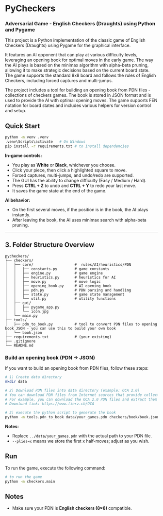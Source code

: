 # PyCheckers

### Adversarial Game - English Checkers (Draughts) using Python and Pygame

This project is a Python implementation of the classic game of English Checkers (Draughts) using Pygame for the
graphical interface.

It features an AI opponent that can play at various difficulty levels, leveraging an opening book for optimal moves in
the early game.
The way the AI plays is based on the minimax algorithm with alpha-beta pruning, allowing it to make strategic decisions
based on the current board state.
The game supports the standard 8x8 board and follows the rules of English Checkers, including forced captures and
multi-jumps.

The project includes a tool for building an opening book from PDN files - collections of checkers games.
The book is stored in JSON format and is used to provide the AI with optimal opening moves.
The game supports FEN notation for board states and includes various helpers for version control and setup.

## Quick Start

```bash
python -m venv .venv
.venv\Scripts\activate   # On Windows 
pip install -r requirements.txt # to install dependencies
```

**In-game controls:**

- You play as **White** or **Black**, whichever you choose.
- Click your piece, then click a highlighted square to move.
- Forced captures, multi-jumps, and undo/redo are supported.
- The GUI has the ability to change difficulty (Easy / Medium / Hard).
- Press **CTRL + Z** to undo and **CTRL + Y** to redo your last move.
- It saves the game state at the end of the game.

**AI behavior:**

- On the first several moves, if the position is in the book, the AI plays instantly.
- After leaving the book, the AI uses minimax search with alpha-beta pruning.

---

## 3. Folder Structure Overview

```
pycheckers/
├── checkers/
│   ├── core/                   #  rules/AI/heuristics/PDN
│   │   ├── constants.py        # game constants
│   │   ├── engine.py           # game engine
│   │   ├── heuristics.py       # heuristics for AI
│   │   ├── move.py             # move logic
│   │   ├── opening_book.py     # AI opening book
│   │   ├── pdn.py              # PDN parsing and handling
│   │   ├── state.py            # game state management
│   │   └── util.py             # utility functions
│   ├── gui/                    
│   │   ├── pygame_app.py
│   │   └── icon.jpg
│   └── main.py
├── tools/
│   ├── pdn_to_book.py          # tool to convert PDN files to opening book JSON - you can use this to build your own book
│   └── book.json
├── requirements.txt            # (your existing)
├── .gitignore
└── README.md

```

### Build an opening book (PDN → JSON)

If you want to build an opening book from PDN files, follow these steps:

```bash
# 1) Create data directory
mkdir data

# 2) Download PDN files into data directory (example: OCA 2.0)
# You can download PDN files from Internet sources that provide collections of checkers games.
# For example, you can download the OCA 2.0 PDN files and extract them into the `data` directory.
# Download link: https://www.fierz.ch/OCA

# 3) execute the python script to generate the book
python -m tools.pdn_to_book data/your_games.pdn checkers/book/book.json --plies 8
```

**Notes:**

- Replace `../data/your_games.pdn` with the actual path to your PDN file.
- `--plies=x` means we store the first x half-moves; adjust as you wish.

## Run

To run the game, execute the following command:

```bash
# to run the game
python -m checkers.main 
```

## Notes

- Make sure your PDN is **English checkers (8×8)** compatible.



